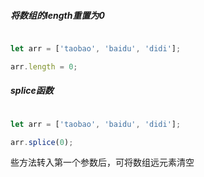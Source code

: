 ##### 将数组的length重置为0

```js

let arr = ['taobao', 'baidu', 'didi'];

arr.length = 0;

```

##### splice函数

```js

let arr = ['taobao', 'baidu', 'didi'];

arr.splice(0);

```
些方法转入第一个参数后，可将数组远元素清空